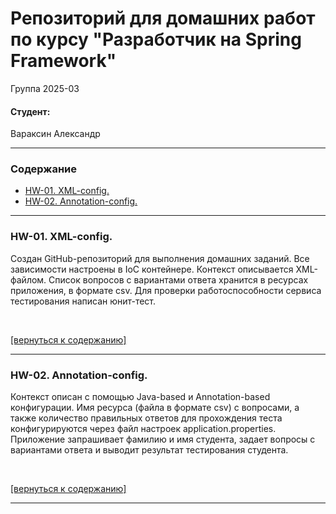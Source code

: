 # Репозиторий для домашних работ по курсу "Разработчик на Spring Framework"

Группа 2025-03

#### Студент:

Вараксин Александр

---

<a name="content"></a>
### Содержание

- [HW-01. XML-config.](#hw01)
- [HW-02. Annotation-config.](#hw02)

---

<a name="hw01"></a>

### HW-01. XML-config.

Создан GitHub-репозиторий для выполнения домашних заданий.
Все зависимости настроены в IoC контейнере.
Контекст описывается XML-файлом.
Список вопросов с вариантами ответа хранится в ресурсах приложения, в формате csv.
Для проверки работоспособности сервиса тестирования написан юнит-тест.

<br/>

[[вернуться к содержанию]](#content)

---

<a name="hw02"></a>

### HW-02. Annotation-config.

Контекст описан с помощью Java-based и Annotation-based конфигурации.
Имя ресурса (файла в формате csv) с вопросами, а также количество правильных ответов для прохождения теста конфигурируются через файл настроек application.properties.
Приложение запрашивает фамилию и имя студента, задает вопросы с вариантами ответа и выводит результат тестирования студента.

<br/>

[[вернуться к содержанию]](#content)

---